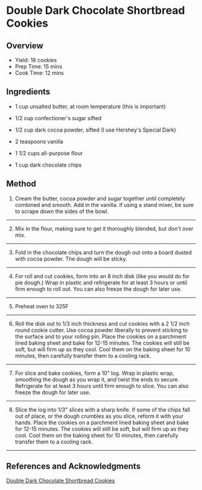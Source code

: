 # Double Dark Chocolate Shortbread Cookies

## Overview

- Yield: 18 cookies
- Prep Time: 15 mins
- Cook Time: 12 mins

## Ingredients

- 1 cup unsalted butter, at room temperature (this is important)

- 1/2 cup confectioner's sugar sifted

- 1/2 cup dark cocoa powder, sifted (I use Hershey's Special Dark)

- 2 teaspoons vanilla

- 1 1/2 cups all-purpose flour

- 1 cup dark chocolate chips

## Method

1. Cream the butter, cocoa powder and sugar together until completely combined and smooth. Add in the vanilla. if using a stand mixer, be sure to scrape down the sides of the bowl.
---
2. Mix in the flour, making sure to get it thoroughly blended, but don't over mix.
---
3. Fold in the chocolate chips and turn the dough out onto a board dusted with cocoa powder. The dough will be sticky.
---
4. For roll and cut cookies, form into an 8 inch disk (like you would do for pie dough.) Wrap in plastic and refrigerate for at least 3 hours or until firm enough to roll out. You can also freeze the dough for later use.
---
5. Preheat oven to 325F
---
6. Roll the disk out to 1/3 inch thickness and cut cookies with a 2 1/2 inch round cookie cutter. Use cocoa powder liberally to prevent sticking to the surface and to your rolling pin. Place the cookies on a parchment lined baking sheet and bake for 12-15 minutes. The cookies will still be soft, but will firm up as they cool. Cool them on the baking sheet for 10 minutes, then carefully transfer them to a cooling rack.
---
7. For slice and bake cookies, form a 10" log. Wrap in plastic wrap, smoothing the dough as you wrap it, and twist the ends to secure. Refrigerate for at least 3 hours until firm enough to slice. You can also freeze the dough for later use.
---
8. Slice the log into 1/3" slices with a sharp knife. If some of the chips fall out of place, or the dough crumbles as you slice, reform it with your hands. Place the cookies on a parchment lined baking sheet and bake for 12-15 minutes. The cookies will still be soft, but will firm up as they cool. Cool them on the baking sheet for 10 minutes, then carefully transfer them to a cooling rack.
---

## References and Acknowledgments

[Double Dark Chocolate Shortbread Cookies](http://theviewfromgreatisland.com/2011/12/double-dark-chocolate-shortbread-cookies.html)
